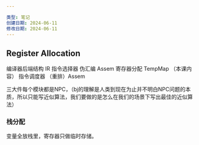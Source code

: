 ```yaml
---

类型: 笔记
创建日期: 2024-06-11
修改日期: 2024-06-11
---
```

## Register Allocation
编译器后端结构
IR 
指令选择器    伪汇编 Assem
寄存器分配    TempMap  （本课内容）
指令调度器  （重排）Assem

三大件每个模块都是NPC，（bj的理解是人类到现在为止并不明白NPC问题的本质，所以只能写近似算法，我们要做的是怎么在我们的场景下写出最佳的近似算法）


### 栈分配
变量全放栈里，寄存器只做临时存储。


